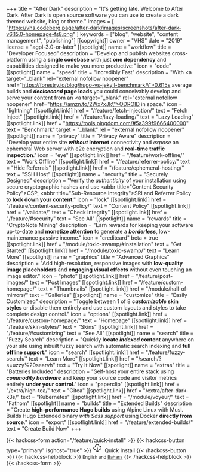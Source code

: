 +++
title = "After Dark"
description = "It's getting late. Welcome to After Dark. After Dark is open source software you can use to create a dark themed website, blog or theme."
images = [
  "https://vhs.codeberg.page/after-dark/images/screenshots/after-dark-v6.15.0-homepage-fs8.png"
]
keywords = ["blog", "website", "content management", "publishing"]
[[copyright]]
  owner = "VHS"
  date = "2019"
  license = "agpl-3.0-or-later"
[[spotlight]]
  name = "workflow"
  title = "Developer Focused"
  description = "Develop and publish websites cross-platform using a <strong>single codebase</strong> with just <strong>one dependency</strong> and capabilities designed to make you more productive:"
  icon = "code"
[[spotlight]]
  name = "speed"
  title = "Incredibly Fast"
  description = "With <a target=\"_blank\" rel=\"external nofollow noopener\" href=\"https://forestry.io/blog/hugo-vs-jekyll-benchmark/\">0.615s average</a> builds and <strong><i>decisecond</i> page loads</strong> you could conceivably develop and serve your content from an <a target=\"_blank\" rel=\"external nofollow noopener\" href=\"https://amzn.to/2Wx7xJk\">ODROID</a> in space."
  icon = "lightning"
  [[spotlight.link]]
    href = "/feature/fetch-injection/"
    text = "Fetch Inject"
  [[spotlight.link]]
    href = "/feature/lazy-loading/"
    text = "Lazy Loading"
  [[spotlight.link]]
    href = "https://tools.pingdom.com/#5a399f9666400000"
    text = "Benchmark"
    target = "_blank"
    rel = "external nofollow noopener"
[[spotlight]]
  name = "privacy"
  title = "Privacy Aware"
  description = "Develop your entire site <strong><i>without</i> Internet</strong> connectivity and <i>expose</i> an ephemeral Web server with e2e encryption and <strong>real-time traffic inspection</strong>."
  icon = "eye"
  [[spotlight.link]]
    href = "/feature/work-offline/"
    text = "Work Offline"
  [[spotlight.link]]
    href = "/feature/referrer-policy/"
    text = "Hide Referrals"
  [[spotlight.link]]
    href = "/feature/ephemeral-hosting/"
    text = "SSH Host"
[[spotlight]]
  name = "security"
  title = "Securely Designed"
  description = "Verify the <i>authenticity</i> of your installation using secure cryptographic hashes and use <abbr title=\"Content Security Policy\">CSP</abbr>, <abbr title=\"Sub-Resource Integrity\">SRI</abbr> and Referrer Policy to <strong>lock down your content</strong>."
  icon = "lock"
  [[spotlight.link]]
    href = "/feature/content-security-policy/"
    text = "Content Policy"
  [[spotlight.link]]
    href = "/validate/"
    text = "Check Integrity"
  [[spotlight.link]]
    href = "/feature/#security"
    text = "See All"
[[spotlight]]
  name = "rewards"
  title = "CryptoNote Mining"
  description = "Earn rewards for keeping your software up-to-date and <strong>monetize attention</strong> to generate a <strong><i>borderless</i></strong>, low-maintenance passive income."
  icon = "creditcard"
  beta = true
  [[spotlight.link]]
    href = "/module/toxic-swamp/#installation"
    text = "Get Started"
  [[spotlight.link]]
    href = "/module/toxic-swamp/"
    text = "Learn More"
[[spotlight]]
  name = "graphics"
  title = "Advanced Graphics"
  description = "Add high-resolution, responsive images with <strong>low-quality image placeholders</strong> and <strong>engaging visual effects</strong> without even touching an image editor."
  icon = "photo"
  [[spotlight.link]]
    href = "/feature/post-images/"
    text = "Post Images"
  [[spotlight.link]]
    href = "/feature/custom-homepage/"
    text = "Thumbnails"
  [[spotlight.link]]
    href = "/module/hall-of-mirrors/"
    text = "Galleries"
[[spotlight]]
  name = "customize"
  title = "Easily Customized"
  description = "Toggle between 1 of 8 <strong><i>customizable</i> skin styles</strong> or disable them entirely and use custom layouts and styles to take complete design control."
  icon = "options"
  [[spotlight.link]]
    href = "/feature/custom-homepage/"
    text = "Homepage"
  [[spotlight.link]]
    href = "/feature/skin-styles/"
    text = "Skins"
  [[spotlight.link]]
    href = "/feature/#customizing"
    text = "See All"
[[spotlight]]
  name = "search"
  title = "Fuzzy Search"
  description = "Quickly <strong>locate <i>indexed</i> content</strong> anywhere on your site using inbuilt fuzzy search with automatic search indexing and <strong>full offline support</strong>."
  icon = "search"
  [[spotlight.link]]
    href = "/feature/fuzzy-search/"
    text = "Learn More"
  [[spotlight.link]]
    href = "/search/?s=uzzy%20searvh"
    text = "Try It Now"
[[spotlight]]
  name = "extras"
  title = "Batteries Included"
  description = "Self-host your entire stack using <strong><i>commodity hardware</i></strong> and keep your source code and visitor metrics entirely <strong>under your control</strong>."
  icon = "paperclip"
  [[spotlight.link]]
    href = "/extra/high-tea/"
    text = "Gitea"
  [[spotlight.link]]
    href = "/extra/after-dark-k3s/"
    text = "Kubernetes"
  [[spotlight.link]]
    href = "/module/voyeur/"
    text = "Fathom"
[[spotlight]]
  name = "builds"
  title = "Extended Builds"
  description = "Create **high-performance Hugo builds** using Alpine Linux with Musl. Builds Hugo Extended binary <i>with Sass support</i> using Docker **directly from source**."
  icon = "export"
  [[spotlight.link]]
    href = "/feature/extended-builds/"
    text = "Create Build Now"
+++

{{< hackcss-form action="/feature/quick-install" >}}
  {{< hackcss-button type="primary" isghost="true" >}}
    <svg class="i-download" viewBox="0 0 32 32" width="24" height="24" fill="none" stroke="currentcolor" stroke-linecap="round" stroke-linejoin="round" stroke-width="2">
      <path d="M9 22 C0 23 1 12 9 13 6 2 23 2 22 10 32 7 32 23 23 22 M11 26 L16 30 21 26 M16 16 L16 30"></path>
    </svg>&nbsp;&nbsp;Quick Install
  {{< /hackcss-button >}}
  {{< hackcss-helpblock >}}
    <small>English and <a href="/id/feature/quick-install">Bahasa</a></small>
  {{< /hackcss-helpblock >}}
{{< /hackcss-form >}}
